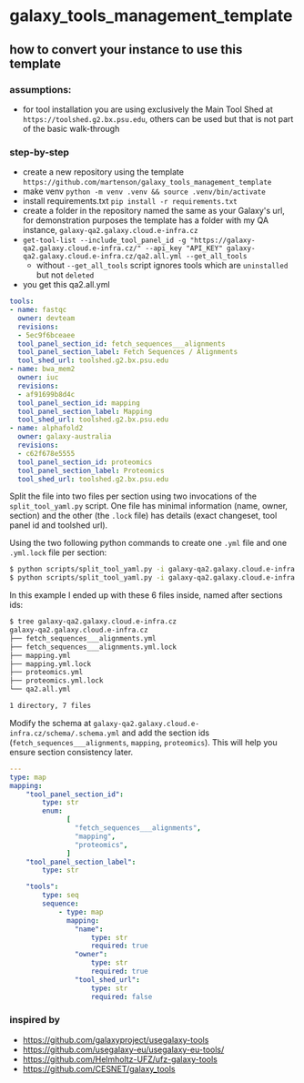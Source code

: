 # galaxy_tools_management_template

## how to convert your instance to use this template

### assumptions:
- for tool installation you are using exclusively the Main Tool Shed at `https://toolshed.g2.bx.psu.edu`, others can be used but that is not part of the basic walk-through

### step-by-step
- create a new repository using the template `https://github.com/martenson/galaxy_tools_management_template`
- make venv `python -m venv .venv && source .venv/bin/activate`
- install requirements.txt `pip install -r requirements.txt`
- create a folder in the repository named the same as your Galaxy's url, for demonstration purposes the template has a folder with my QA instance, `galaxy-qa2.galaxy.cloud.e-infra.cz`
- `get-tool-list --include_tool_panel_id -g "https://galaxy-qa2.galaxy.cloud.e-infra.cz/" --api_key "API_KEY" galaxy-qa2.galaxy.cloud.e-infra.cz/qa2.all.yml --get_all_tools`
    - without `--get_all_tools` script ignores tools which are `uninstalled` but not `deleted`
- you get this qa2.all.yml

```yml
tools:
- name: fastqc
  owner: devteam
  revisions:
  - 5ec9f6bceaee
  tool_panel_section_id: fetch_sequences___alignments
  tool_panel_section_label: Fetch Sequences / Alignments
  tool_shed_url: toolshed.g2.bx.psu.edu
- name: bwa_mem2
  owner: iuc
  revisions:
  - af91699b8d4c
  tool_panel_section_id: mapping
  tool_panel_section_label: Mapping
  tool_shed_url: toolshed.g2.bx.psu.edu
- name: alphafold2
  owner: galaxy-australia
  revisions:
  - c62f678e5555
  tool_panel_section_id: proteomics
  tool_panel_section_label: Proteomics
  tool_shed_url: toolshed.g2.bx.psu.edu
```

Split the file into two files per section using two invocations of the `split_tool_yaml.py` script. One file has minimal information (name, owner, section) and the other (the `.lock` file) has details (exact changeset, tool panel id and toolshed url).


Using the two following python commands to create one `.yml` file and one `.yml.lock` file per section:

```sh
$ python scripts/split_tool_yaml.py -i galaxy-qa2.galaxy.cloud.e-infra.cz/qa2.all.yml -o galaxy-qa2.galaxy.cloud.e-infra.cz
$ python scripts/split_tool_yaml.py -i galaxy-qa2.galaxy.cloud.e-infra.cz/qa2.all.yml -o galaxy-qa2.galaxy.cloud.e-infra.cz -l
```

In this example I ended up with these 6 files inside, named after sections ids:
```sh
$ tree galaxy-qa2.galaxy.cloud.e-infra.cz
galaxy-qa2.galaxy.cloud.e-infra.cz
├── fetch_sequences___alignments.yml
├── fetch_sequences___alignments.yml.lock
├── mapping.yml
├── mapping.yml.lock
├── proteomics.yml
├── proteomics.yml.lock
└── qa2.all.yml

1 directory, 7 files
```

Modify the schema at `galaxy-qa2.galaxy.cloud.e-infra.cz/schema/.schema.yml` and add the section ids (`fetch_sequences___alignments`, `mapping`, `proteomics`). This will help you ensure section consistency later.

```yml
---
type: map
mapping:
    "tool_panel_section_id":
        type: str
        enum:
              [
                "fetch_sequences___alignments",
                "mapping",
                "proteomics",
              ]
    "tool_panel_section_label":
        type: str

    "tools":
        type: seq
        sequence:
            - type: map
              mapping:
                "name":
                    type: str
                    required: true
                "owner":
                    type: str
                    required: true
                "tool_shed_url":
                    type: str
                    required: false
```





### inspired by

- https://github.com/galaxyproject/usegalaxy-tools
- https://github.com/usegalaxy-eu/usegalaxy-eu-tools/
- https://github.com/Helmholtz-UFZ/ufz-galaxy-tools
- https://github.com/CESNET/galaxy_tools

